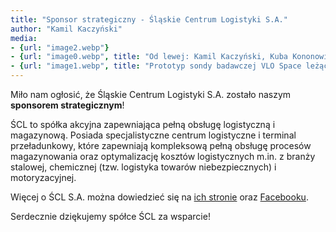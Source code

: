 ```yaml
---
title: "Sponsor strategiczny - Śląskie Centrum Logistyki S.A."
author: "Kamil Kaczyński"
media:
- {url: "image2.webp"}
- {url: "image0.webp", title: "Od lewej: Kamil Kaczyński, Kuba Kononowicz vel Siemionowicz, Kierownik Działu Sprzedaży i Marketingu ŚCL - p. Sebastian Bursakowski-Irzykowski, Jan Stolarczyk"}
- {url: "image1.webp", title: "Prototyp sondy badawczej VLO Space leżący na stole"}
---
```


Miło nam ogłosić, że Śląskie Centrum Logistyki S.A. zostało naszym **sponsorem strategicznym**!

ŚCL to spółka akcyjna zapewniająca pełną obsługę logistyczną i magazynową. Posiada specjalistyczne centrum logistyczne i terminal przeładunkowy, które zapewniają kompleksową pełną obsługę procesów magazynowania oraz optymalizację kosztów logistycznych m.in. z branży stalowej, chemicznej (tzw. logistyka towarów niebezpiecznych) i motoryzacyjnej.

Więcej o ŚCL S.A. można dowiedzieć się na [ich stronie](https://www.scl.com.pl) oraz [Facebooku](https://www.facebook.com/SlaskieCentrumLogistykiSA/).

Serdecznie dziękujemy spółce ŚCL za wsparcie!
